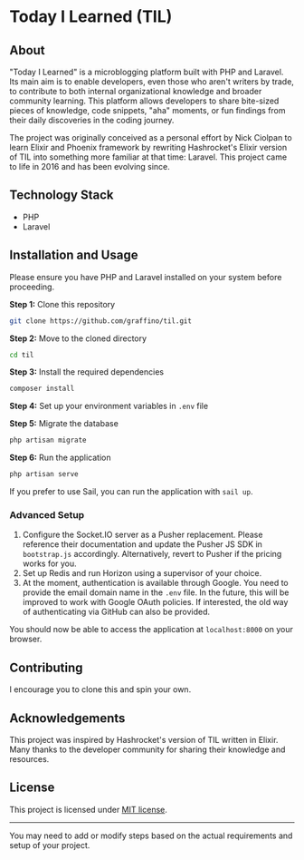 
# Today I Learned (TIL)

## About

"Today I Learned" is a microblogging platform built with PHP and Laravel. Its main aim is to enable developers, even those who aren't writers by trade, to contribute to both internal organizational knowledge and broader community learning. This platform allows developers to share bite-sized pieces of knowledge, code snippets, "aha" moments, or fun findings from their daily discoveries in the coding journey.

The project was originally conceived as a personal effort by Nick Ciolpan to learn Elixir and Phoenix framework by rewriting Hashrocket's Elixir version of TIL into something more familiar at that time: Laravel. This project came to life in 2016 and has been evolving since.

## Technology Stack

- PHP
- Laravel

## Installation and Usage

Please ensure you have PHP and Laravel installed on your system before proceeding.

**Step 1:** Clone this repository
```sh
git clone https://github.com/graffino/til.git
```
**Step 2:** Move to the cloned directory
```sh
cd til
```
**Step 3:** Install the required dependencies
```sh
composer install
```
**Step 4:** Set up your environment variables in `.env` file

**Step 5:** Migrate the database
```sh
php artisan migrate
```
**Step 6:** Run the application
```sh
php artisan serve
```
If you prefer to use Sail, you can run the application with `sail up`.

### Advanced Setup
1. Configure the Socket.IO server as a Pusher replacement. Please reference their documentation and update the Pusher JS SDK in `bootstrap.js` accordingly. Alternatively, revert to Pusher if the pricing works for you.
2. Set up Redis and run Horizon using a supervisor of your choice.
3. At the moment, authentication is available through Google. You need to provide the email domain name in the `.env` file. In the future, this will be improved to work with Google OAuth policies. If interested, the old way of authenticating via GitHub can also be provided.

You should now be able to access the application at `localhost:8000` on your browser.

## Contributing

I encourage you to clone this and spin your own. 

## Acknowledgements

This project was inspired by Hashrocket's version of TIL written in Elixir. Many thanks to the developer community for sharing their knowledge and resources.

## License

This project is licensed under [MIT license](LICENSE).

---

You may need to add or modify steps based on the actual requirements and setup of your project.
